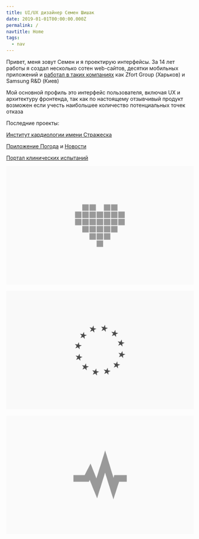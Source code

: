 ```yaml
---
title: UI/UX дизайнер Семен Шишак
date: 2019-01-01T00:00:00.000Z
permalink: /
navtitle: Home
tags:
  - nav
---
```

Привет, меня зовут Семен и я проектирую интерфейсы. За 14 лет работы я создал несколько сотен web-сайтов, десятки мобильных приложений и [работал в таких компаниях](https://www.linkedin.com/in/shishak/) как Zfort Group (Харьков) и Samsung R&D (Киев)

Мой основной профиль это интерфейс пользователя, включая UX и архитектуру  фронтенда, так как по настоящему отзывчивый продукт возможен если учесть наибольшее количество потенциальных точек отказа

Последние проекты:

[Институт кардиологии имени Стражеска](https://strazhesko.org.ua/)

[Приложение Погода](https://play.google.com/store/apps/details?id=com.shishak.weather) и [Новости](https://play.google.com/store/apps/details?id=com.shishak.novost)

[Портал клинических испытаний](https://ichgcp.net/)



![](/static/img/str.svg)



![](/static/img/ichgcp.svg)



![](/static/img/press.svg)
